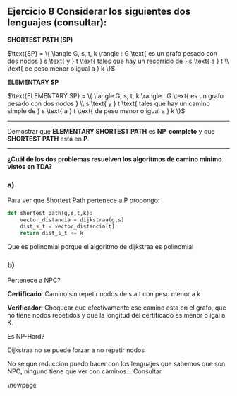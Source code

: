 ## Ejercicio 8 Considerar los siguientes dos lenguajes (consultar): 

**SHORTEST PATH (SP)**  

$\text{SP} = \{ \langle G, s, t, k \rangle : G \text{ es un grafo pesado con dos nodos } 
s \text{ y } t \text{ tales que hay un recorrido de } s \text{ a } t \\
\text{ de peso menor o igual a } k \}$

**ELEMENTARY SP**  

$\text{ELEMENTARY SP} = \{ \langle G, s, t, k \rangle : G \text{ es un grafo pesado con dos nodos } \\
s \text{ y } t \text{ tales que hay un camino simple de } s \text{ a } t 
\text{ de peso menor o igual a } k \}$

---

Demostrar que **ELEMENTARY SHORTEST PATH** es **NP-completo** y que **SHORTEST PATH** está en **P**.

---

**¿Cuál de los dos problemas resuelven los algoritmos de camino mínimo vistos en TDA?**

### a)
Para ver que Shortest Path pertenece a P propongo:
``` python 
def shortest_path(g,s,t,k):
    vector_distancia = dijkstraa(g,s)
    dist_s_t = vector_distancia[t]
    return dist_s_t <= k
```

Que es polinomial porque el algoritmo de dijkstraa es polinomial

### b)
Pertenece a NPC?

__Certificado__: Camino sin repetir nodos de s a t con peso menor a k

__Verificador__: Chequear que efectivamente ese camino esta en el grafo,
que no tiene nodos repetidos y que la longitud del certificado es menor o igal a K.

Es NP-Hard?

Dijkstraa no se puede forzar a no repetir nodos

No se que reduccion puedo hacer con los lenguajes que sabemos que son NPC, ninguno tiene 
que ver con caminos...
Consultar

\newpage